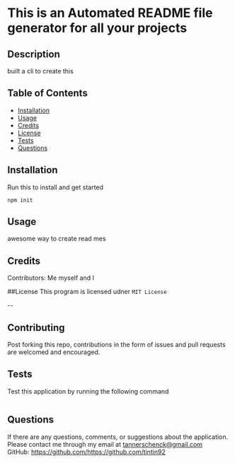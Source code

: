  
# This is an Automated README file generator for all your projects

  ## Description
  built a cli to create this
  
  ## Table of Contents
  
  * [Installation](#install)
  * [Usage](#Usage)
  * [Credits](#credits)
  * [License](#license)
  * [Tests](#tests)
  * [Questions](#questions) 

  ## Installation
  Run this to install and get started
  <pre><code>npm init</code></pre>


  ## Usage 
  awesome way to create read mes

  ## Credits
  Contributors: Me myself and I

  ##License
  This program is licensed udner <code>MIT License</code>

  --

  ## Contributing
  Post forking this repo, contributions in the form of issues and pull requests are welcomed and encouraged. 

  ## Tests
  Test this application by running the following command
  <pre><code></code></pre>

  ## Questions
  If there are any questions, comments, or suggestions about the application. 
  <br>
  Please contact me through my email at tannerschenck@gmail.com
  <br>
  GitHub: https://github.com/https://github.com/tintin92


  